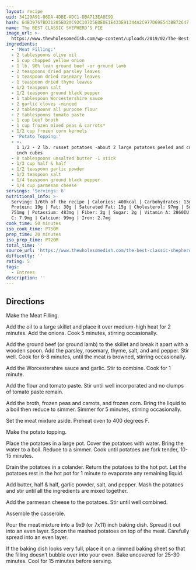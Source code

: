 ```yaml
---
layout: recipe
uid: 34129A91-86DA-4DBE-ADC1-DBA713EA8E9D
hash: 64B39767BD31205ED2AC92C107D5E0E0E1E433E91344A2C977D69E543BB72647
name: The BEST CLASSIC SHEPHERD’S PIE
image_url: >-
  https://www.thewholesomedish.com/wp-content/uploads/2019/02/The-Best-Classic-Shepherds-Pie-600X900-400x600.jpg
ingredients:
  - 'Meat Filling:'
  - 2 tablespoons olive oil
  - 1 cup chopped yellow onion
  - 1 lb. 90% lean ground beef -or ground lamb
  - 2 teaspoons dried parsley leaves
  - 1 teaspoon dried rosemary leaves
  - 1 teaspoon dried thyme leaves
  - 1/2 teaspoon salt
  - 1/2 teaspoon ground black pepper
  - 1 tablespoon Worcestershire sauce
  - 2 garlic cloves -minced
  - 2 tablespoons all purpose flour
  - 2 tablespoons tomato paste
  - 1 cup beef broth
  - 1 cup frozen mixed peas & carrots*
  - 1/2 cup frozen corn kernels
  - 'Potato Topping:'
  - >-
    1 1/2 - 2 lb. russet potatoes -about 2 large potatoes peeled and cut into 1
    inch cubes
  - 8 tablespoons unsalted butter -1 stick
  - 1/3 cup half & half
  - 1/2 teaspoon garlic powder
  - 1/2 teaspoon salt
  - 1/4 teaspoon ground black pepper
  - 1/4 cup parmesan cheese
servings: 'Servings: 6'
nutritional_info: >-
  Serving: 1/6th of the recipe | Calories: 400kcal | Carbohydrates: 13g |
  Protein: 19g | Fat: 30g | Saturated Fat: 15g | Cholesterol: 97mg | Sodium:
  751mg | Potassium: 483mg | Fiber: 2g | Sugar: 2g | Vitamin A: 2860IU | Vitamin
  C: 7.9mg | Calcium: 99mg | Iron: 2.7mg
cook_time: 50 minutes
iso_cook_time: PT50M
prep_time: 20 minutes
iso_prep_time: PT20M
total_time: ''
source_url: 'https://www.thewholesomedish.com/the-best-classic-shepherds-pie/'
difficulty: ''
rating: 5
tags:
  - Entrees
description: ''
---
```

## Directions

Make the Meat Filling.

Add the oil to a large skillet and place it over medium-high heat for 2 minutes. Add the onions. Cook 5 minutes, stirring occasionally.

Add the ground beef (or ground lamb) to the skillet and break it apart with a wooden spoon. Add the parsley, rosemary, thyme, salt, and and pepper. Stir well. Cook for 6-8 minutes, until the meat is browned, stirring occasionally.

Add the Worcestershire sauce and garlic. Stir to combine. Cook for 1 minute.

Add the flour and tomato paste. Stir until well incorporated and no clumps of tomato paste remain.

Add the broth, frozen peas and carrots, and frozen corn. Bring the liquid to a boil then reduce to simmer. Simmer for 5 minutes, stirring occasionally.

Set the meat mixture aside. Preheat oven to 400 degrees F.

Make the potato topping.

Place the potatoes in a large pot. Cover the potatoes with water. Bring the water to a boil. Reduce to a simmer. Cook until potatoes are fork tender, 10-15 minutes.

Drain the potatoes in a colander. Return the potatoes to the hot pot. Let the potatoes rest in the hot pot for 1 minute to evaporate any remaining liquid.

Add butter, half & half, garlic powder, salt, and pepper. Mash the potatoes and stir until all the ingredients are mixed together.

Add the parmesan cheese to the potatoes. Stir until well combined.

Assemble the casserole.

Pour the meat mixture into a 9x9 (or 7x11) inch baking dish. Spread it out into an even layer. Spoon the mashed potatoes on top of the meat. Carefully spread into an even layer.

If the baking dish looks very full, place it on a rimmed baking sheet so that the filling doesn’t bubble over into your oven. Bake uncovered for 25-30 minutes. Cool for 15 minutes before serving.
